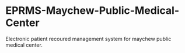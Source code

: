 # EPRMS-Maychew-Public-Medical-Center
 Electronic patient recoured management system for maychew public medical center.
